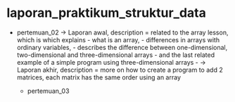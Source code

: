 # laporan_praktikum_struktur_data

- pertemuan_02 
  -> Laporan awal, description = related to the array lesson, which is which explains
                                 - what is an array,
                                 - differences in arrays with ordinary variables,
                                 - describes the difference between one-dimensional, two-dimensional and three-dimensional arrays
                                 - and the last related example of a simple program using three-dimensional arrays
                                 - 
  -> Laporan akhir, description = more on how to create a program to add 2 matrices, each matrix has the same order using an array 
  
  - pertemuan_03

